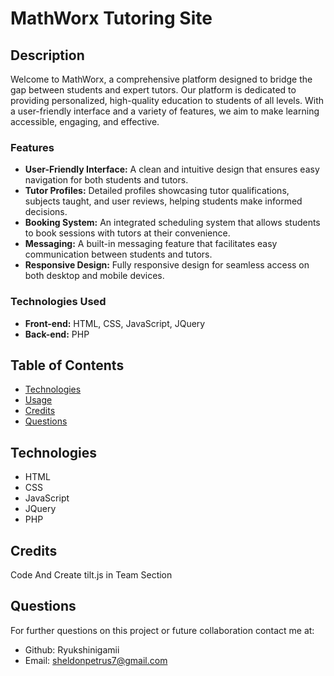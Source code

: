 # MathWorx Tutoring Site

## Description
Welcome to MathWorx, a comprehensive platform designed to bridge the gap between students and expert tutors. Our platform is dedicated to providing personalized, high-quality education to students of all levels. With a user-friendly interface and a variety of features, we aim to make learning accessible, engaging, and effective.

### Features
- **User-Friendly Interface:** A clean and intuitive design that ensures easy navigation for both students and tutors.
- **Tutor Profiles:** Detailed profiles showcasing tutor qualifications, subjects taught, and user reviews, helping students make informed decisions.
- **Booking System:** An integrated scheduling system that allows students to book sessions with tutors at their convenience.
- **Messaging:** A built-in messaging feature that facilitates easy communication between students and tutors.
- **Responsive Design:** Fully responsive design for seamless access on both desktop and mobile devices.

### Technologies Used
- **Front-end:** HTML, CSS, JavaScript, JQuery
- **Back-end:** PHP

## Table of Contents

- [Technologies](#technologies)
- [Usage](#usage)
- [Credits](#credits)
- [Questions](#questions)

## Technologies

- HTML
- CSS
- JavaScript
- JQuery
- PHP

## Credits
Code And Create tilt.js in Team Section

## Questions
For further questions on this project or future collaboration contact me at:
- Github: Ryukshinigamii
- Email: sheldonpetrus7@gmail.com
  





